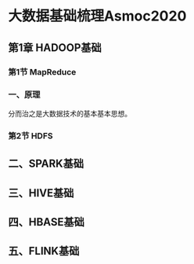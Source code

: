 # 大数据基础梳理Asmoc2020

## 第1章 HADOOP基础

### 第1节 MapReduce

### 一、原理

分而治之是大数据技术的基本基本思想。

### 第2节 HDFS

## 二、SPARK基础

## 三、HIVE基础

## 四、HBASE基础

## 五、FLINK基础


